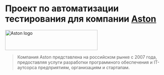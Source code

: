 
# Проект по автоматизации тестирования для компании [Aston](https://astondevs.ru/)


<img title="Aston logo" src="images/screen/jenkins_overview.png" width="300" height="66">  


> Компания Aston представлена на российском рынке с 2007 года, предоставляя услуги разработки программного обеспечения и IT-аутсорса предприятиям, организациям и стартапам.

